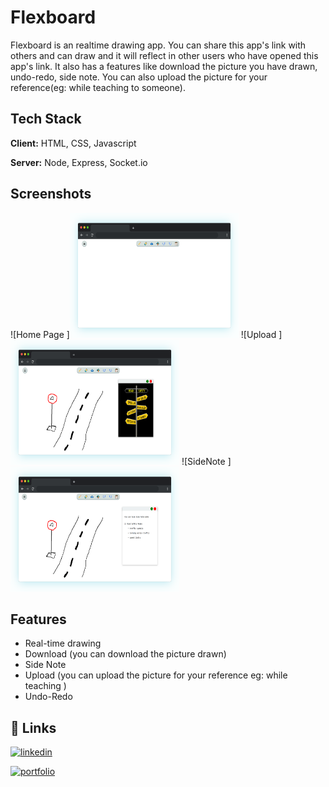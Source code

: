 
# Flexboard

Flexboard is an realtime drawing app. You can share this app's link with others and can draw and it will reflect in other users who have opened this app's link. It also has a features like download the picture you have drawn, undo-redo, side note. You can also upload the picture for your reference(eg: while teaching to someone).


## Tech Stack

**Client:** HTML, CSS, Javascript

**Server:** Node, Express, Socket.io


## Screenshots

![Home Page  ]<img src="https://github.com/shravanjp/FlexBoard/blob/main/assets/homepage.png" width="270" height="200">
![Upload  ]<img src="https://github.com/shravanjp/FlexBoard/blob/main/assets/upload.png" width="270" height="200">
![SideNote  ]<img src="https://github.com/shravanjp/FlexBoard/blob/main/assets/sidenote.png" width="270" height="200">


## Features

- Real-time drawing
- Download (you can download the picture drawn)
- Side Note
- Upload (you can upload the picture for your reference eg: while teaching )
- Undo-Redo


## 🔗 Links

[![linkedin](https://img.shields.io/badge/linkedin-0A66C2?style=for-the-badge&logo=linkedin&logoColor=white)](https://www.linkedin.com/in/shravan-j-poojary)

[![portfolio](https://img.shields.io/badge/my_portfolio-000?style=for-the-badge&logo=ko-fi&logoColor=white)](https://shravanjp.com/)



